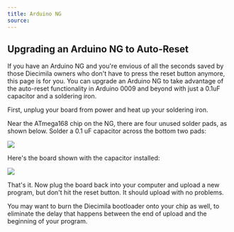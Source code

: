 ```yaml
---
title: Arduino NG
source:
---
```


## Upgrading an Arduino NG to Auto-Reset

If you have an Arduino NG and you're envious of all the seconds saved by those Diecimila owners who don't have to press the reset button anymore, this page is for you. You can upgrade an Arduino NG to take advantage of the auto-reset functionality in Arduino 0009 and beyond with just a 0.1uF capacitor and a soldering iron.

First, unplug your board from power and heat up your soldering iron.

Near the ATmega168 chip on the NG, there are four unused solder pads, as shown below. Solder a 0.1 uF capacitor across the bottom two pads:

![](assets/ng-hack.png)

Here's the board shown with the capacitor installed:

![](assets/ng-hack_2.png)

That's it. Now plug the board back into your computer and upload a new program, but don't hit the reset button. It should upload with no problems.

You may want to burn the Diecimila bootloader onto your chip as well, to eliminate the delay that happens between the end of upload and the beginning of your program.